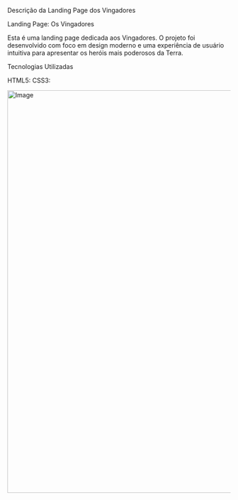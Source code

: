 Descrição da Landing Page dos Vingadores

Landing Page: Os Vingadores

Esta é uma landing page dedicada aos Vingadores. 
O projeto foi desenvolvido com foco em design moderno e uma experiência de usuário intuitiva para apresentar os heróis mais poderosos da Terra.

Tecnologias Utilizadas

HTML5:
CSS3: 

<img width="1692" height="907" alt="Image" src="https://github.com/user-attachments/assets/430e7d71-c8df-49c8-b20b-4c5ba8b18a55" />
